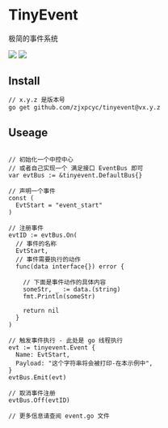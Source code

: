 # TinyEvent
极简的事件系统

![](https://img.shields.io/badge/golang-v0.0.3-blue.svg)
![](https://img.shields.io/github/license/zjxpcyc/tinyevent.svg)

## Install
```bash
// x.y.z 是版本号
go get github.com/zjxpcyc/tinyevent@vx.y.z
```

## Useage

```golang

// 初始化一个中控中心
// 或者自己实现一个 满足接口 EventBus 即可
var evtBus := &tinyevent.DefaultBus{}

// 声明一个事件
const (
  EvtStart = "event_start"
)

// 注册事件
evtID := evtBus.On(
  // 事件的名称
  EvtStart,
  // 事件需要执行的动作
  func(data interface{}) error {

    // 下面是事件动作的具体内容
    someStr, _ := data.(string)
    fmt.Println(someStr)
    
    return nil
  }
)

// 触发事件执行 - 此处是 go 线程执行
evt := tinyevent.Event {
  Name: EvtStart,
  Payload: "这个字符串将会被打印-在本示例中",
}
evtBus.Emit(evt)

// 取消事件注册
evtBus.Off(evtID)

// 更多信息请查阅 event.go 文件

```
